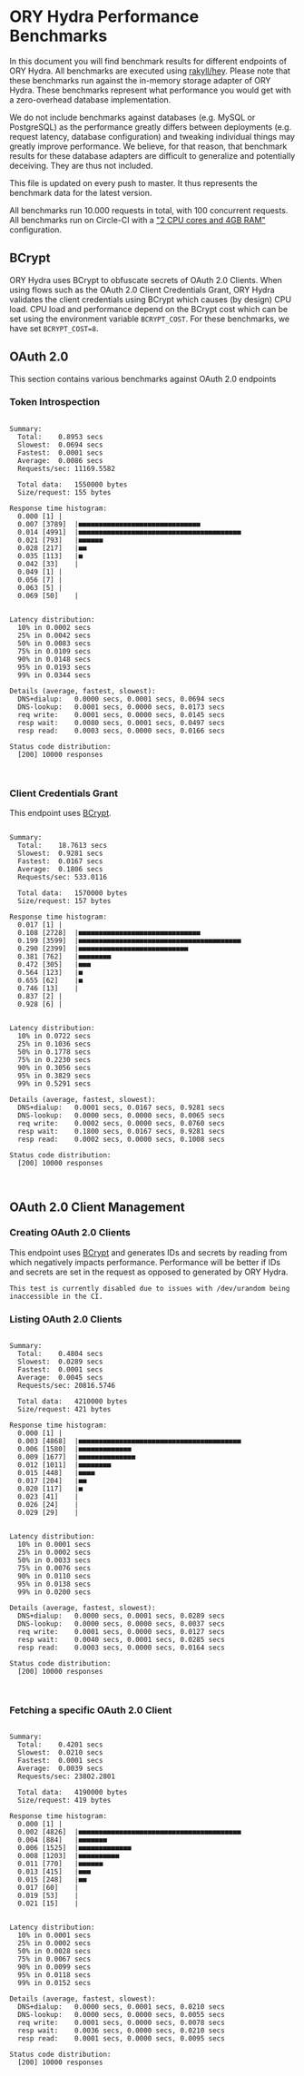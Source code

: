 # ORY Hydra Performance Benchmarks

In this document you will find benchmark results for different endpoints of ORY Hydra. All benchmarks are executed
using [rakyll/hey](https://github.com/rakyll/hey). Please note that these benchmarks run against the in-memory storage
adapter of ORY Hydra. These benchmarks represent what performance you would get with a zero-overhead database implementation.

We do not include benchmarks against databases (e.g. MySQL or PostgreSQL) as the performance greatly differs between
deployments (e.g. request latency, database configuration) and tweaking individual things may greatly improve performance.
We believe, for that reason, that benchmark results for these database adapters are difficult to generalize and potentially
deceiving. They are thus not included.

This file is updated on every push to master. It thus represents the benchmark data for the latest version.

All benchmarks run 10.000 requests in total, with 100 concurrent requests. All benchmarks run on Circle-CI with a
["2 CPU cores and 4GB RAM"](https://support.circleci.com/hc/en-us/articles/360000489307-Why-do-my-tests-take-longer-to-run-on-CircleCI-than-locally-)
configuration.

## BCrypt

ORY Hydra uses BCrypt to obfuscate secrets of OAuth 2.0 Clients. When using flows such as the OAuth 2.0 Client Credentials
Grant, ORY Hydra validates the client credentials using BCrypt which causes (by design) CPU load. CPU load and performance
depend on the BCrypt cost which can be set using the environment variable `BCRYPT_COST`. For these benchmarks,
we have set `BCRYPT_COST=8`.

## OAuth 2.0

This section contains various benchmarks against OAuth 2.0 endpoints

### Token Introspection

```

Summary:
  Total:	0.8953 secs
  Slowest:	0.0694 secs
  Fastest:	0.0001 secs
  Average:	0.0086 secs
  Requests/sec:	11169.5582
  
  Total data:	1550000 bytes
  Size/request:	155 bytes

Response time histogram:
  0.000 [1]	|
  0.007 [3789]	|■■■■■■■■■■■■■■■■■■■■■■■■■■■■■■
  0.014 [4991]	|■■■■■■■■■■■■■■■■■■■■■■■■■■■■■■■■■■■■■■■■
  0.021 [793]	|■■■■■■
  0.028 [217]	|■■
  0.035 [113]	|■
  0.042 [33]	|
  0.049 [1]	|
  0.056 [7]	|
  0.063 [5]	|
  0.069 [50]	|


Latency distribution:
  10% in 0.0002 secs
  25% in 0.0042 secs
  50% in 0.0083 secs
  75% in 0.0109 secs
  90% in 0.0148 secs
  95% in 0.0193 secs
  99% in 0.0344 secs

Details (average, fastest, slowest):
  DNS+dialup:	0.0000 secs, 0.0001 secs, 0.0694 secs
  DNS-lookup:	0.0001 secs, 0.0000 secs, 0.0173 secs
  req write:	0.0001 secs, 0.0000 secs, 0.0145 secs
  resp wait:	0.0080 secs, 0.0001 secs, 0.0497 secs
  resp read:	0.0003 secs, 0.0000 secs, 0.0166 secs

Status code distribution:
  [200]	10000 responses



```

### Client Credentials Grant

This endpoint uses [BCrypt](#bcrypt).

```

Summary:
  Total:	18.7613 secs
  Slowest:	0.9281 secs
  Fastest:	0.0167 secs
  Average:	0.1806 secs
  Requests/sec:	533.0116
  
  Total data:	1570000 bytes
  Size/request:	157 bytes

Response time histogram:
  0.017 [1]	|
  0.108 [2728]	|■■■■■■■■■■■■■■■■■■■■■■■■■■■■■■
  0.199 [3599]	|■■■■■■■■■■■■■■■■■■■■■■■■■■■■■■■■■■■■■■■■
  0.290 [2399]	|■■■■■■■■■■■■■■■■■■■■■■■■■■■
  0.381 [762]	|■■■■■■■■
  0.472 [305]	|■■■
  0.564 [123]	|■
  0.655 [62]	|■
  0.746 [13]	|
  0.837 [2]	|
  0.928 [6]	|


Latency distribution:
  10% in 0.0722 secs
  25% in 0.1036 secs
  50% in 0.1778 secs
  75% in 0.2230 secs
  90% in 0.3056 secs
  95% in 0.3829 secs
  99% in 0.5291 secs

Details (average, fastest, slowest):
  DNS+dialup:	0.0001 secs, 0.0167 secs, 0.9281 secs
  DNS-lookup:	0.0000 secs, 0.0000 secs, 0.0065 secs
  req write:	0.0002 secs, 0.0000 secs, 0.0760 secs
  resp wait:	0.1800 secs, 0.0167 secs, 0.9281 secs
  resp read:	0.0002 secs, 0.0000 secs, 0.1008 secs

Status code distribution:
  [200]	10000 responses



```

## OAuth 2.0 Client Management

### Creating OAuth 2.0 Clients

This endpoint uses [BCrypt](#bcrypt) and generates IDs and secrets by reading from  which negatively impacts
performance. Performance will be better if IDs and secrets are set in the request as opposed to generated by ORY Hydra.

```
This test is currently disabled due to issues with /dev/urandom being inaccessible in the CI.
```

### Listing OAuth 2.0 Clients

```

Summary:
  Total:	0.4804 secs
  Slowest:	0.0289 secs
  Fastest:	0.0001 secs
  Average:	0.0045 secs
  Requests/sec:	20816.5746
  
  Total data:	4210000 bytes
  Size/request:	421 bytes

Response time histogram:
  0.000 [1]	|
  0.003 [4868]	|■■■■■■■■■■■■■■■■■■■■■■■■■■■■■■■■■■■■■■■■
  0.006 [1580]	|■■■■■■■■■■■■■
  0.009 [1677]	|■■■■■■■■■■■■■■
  0.012 [1011]	|■■■■■■■■
  0.015 [448]	|■■■■
  0.017 [204]	|■■
  0.020 [117]	|■
  0.023 [41]	|
  0.026 [24]	|
  0.029 [29]	|


Latency distribution:
  10% in 0.0001 secs
  25% in 0.0002 secs
  50% in 0.0033 secs
  75% in 0.0076 secs
  90% in 0.0110 secs
  95% in 0.0138 secs
  99% in 0.0200 secs

Details (average, fastest, slowest):
  DNS+dialup:	0.0000 secs, 0.0001 secs, 0.0289 secs
  DNS-lookup:	0.0000 secs, 0.0000 secs, 0.0037 secs
  req write:	0.0001 secs, 0.0000 secs, 0.0127 secs
  resp wait:	0.0040 secs, 0.0001 secs, 0.0285 secs
  resp read:	0.0003 secs, 0.0000 secs, 0.0164 secs

Status code distribution:
  [200]	10000 responses



```

### Fetching a specific OAuth 2.0 Client

```

Summary:
  Total:	0.4201 secs
  Slowest:	0.0210 secs
  Fastest:	0.0001 secs
  Average:	0.0039 secs
  Requests/sec:	23802.2801
  
  Total data:	4190000 bytes
  Size/request:	419 bytes

Response time histogram:
  0.000 [1]	|
  0.002 [4826]	|■■■■■■■■■■■■■■■■■■■■■■■■■■■■■■■■■■■■■■■■
  0.004 [884]	|■■■■■■■
  0.006 [1525]	|■■■■■■■■■■■■■
  0.008 [1203]	|■■■■■■■■■■
  0.011 [770]	|■■■■■■
  0.013 [415]	|■■■
  0.015 [248]	|■■
  0.017 [60]	|
  0.019 [53]	|
  0.021 [15]	|


Latency distribution:
  10% in 0.0001 secs
  25% in 0.0002 secs
  50% in 0.0028 secs
  75% in 0.0067 secs
  90% in 0.0099 secs
  95% in 0.0118 secs
  99% in 0.0152 secs

Details (average, fastest, slowest):
  DNS+dialup:	0.0000 secs, 0.0001 secs, 0.0210 secs
  DNS-lookup:	0.0000 secs, 0.0000 secs, 0.0055 secs
  req write:	0.0001 secs, 0.0000 secs, 0.0078 secs
  resp wait:	0.0036 secs, 0.0000 secs, 0.0210 secs
  resp read:	0.0001 secs, 0.0000 secs, 0.0095 secs

Status code distribution:
  [200]	10000 responses



```
